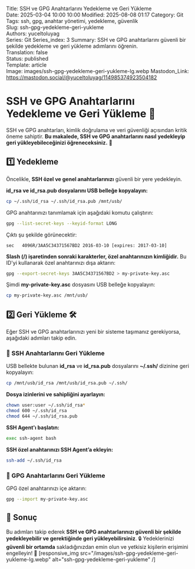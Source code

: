 Title: SSH ve GPG Anahtarlarını Yedekleme ve Geri Yükleme  
Date: 2025-03-04 10:00 10:00 
Modified: 2025-08-08 01:17
Category: Git  
Tags: ssh, gpg, anahtar yönetimi, yedekleme, güvenlik  
Slug: ssh-gpg-yedekleme-geri-yukleme  
Authors: yuceltoluyag  
Series: Git
Series_index: 3
Summary: SSH ve GPG anahtarlarını güvenli bir şekilde yedekleme ve geri yükleme adımlarını öğrenin.  
Translation: false  
Status: published  
Template: article  
Image: images/ssh-gpg-yedekleme-geri-yukleme-lg.webp
Mastodon_Link: https://mastodon.social/@yuceltoluyag/114985374923504182

# SSH ve GPG Anahtarlarını Yedekleme ve Geri Yükleme 🔑

SSH ve GPG anahtarları, kimlik doğrulama ve veri güvenliği açısından kritik öneme sahiptir. **Bu makalede, SSH ve GPG anahtarlarını nasıl yedekleyip geri yükleyebileceğinizi öğreneceksiniz.** 💾


## 1️⃣ Yedekleme

Öncelikle, **SSH özel ve genel anahtarlarınızı** güvenli bir yere yedekleyin.

**id_rsa ve id_rsa.pub dosyalarını USB belleğe kopyalayın:**

```bash
cp ~/.ssh/id_rsa ~/.ssh/id_rsa.pub /mnt/usb/
```

GPG anahtarınızı tanımlamak için aşağıdaki komutu çalıştırın:

```bash
gpg --list-secret-keys --keyid-format LONG
```

Çıktı şu şekilde görünecektir:

```plaintext
sec   4096R/3AA5C34371567BD2 2016-03-10 [expires: 2017-03-10]
```

**Slash (/) işaretinden sonraki karakterler, özel anahtarınızın kimliğidir.** Bu ID'yi kullanarak özel anahtarınızı dışa aktarın:

```bash
gpg --export-secret-keys 3AA5C34371567BD2 > my-private-key.asc
```

Şimdi **my-private-key.asc** dosyasını USB belleğe kopyalayın:

```bash
cp my-private-key.asc /mnt/usb/
```

## 2️⃣ Geri Yükleme 🛠️

Eğer SSH ve GPG anahtarlarınızı yeni bir sisteme taşımanız gerekiyorsa, aşağıdaki adımları takip edin.

### 🔹 SSH Anahtarlarını Geri Yükleme

USB bellekte bulunan **id_rsa** ve **id_rsa.pub** dosyalarını **~/.ssh/** dizinine geri kopyalayın:

```bash
cp /mnt/usb/id_rsa /mnt/usb/id_rsa.pub ~/.ssh/
```

**Dosya izinlerini ve sahipliğini ayarlayın:**

```bash
chown user:user ~/.ssh/id_rsa*
chmod 600 ~/.ssh/id_rsa
chmod 644 ~/.ssh/id_rsa.pub
```

**SSH Agent'ı başlatın:**

```bash
exec ssh-agent bash
```

**SSH özel anahtarınızı SSH Agent’a ekleyin:**

```bash
ssh-add ~/.ssh/id_rsa
```

### 🔹 GPG Anahtarlarını Geri Yükleme

GPG özel anahtarınızı içe aktarın:

```bash
gpg --import my-private-key.asc
```

## 🎯 Sonuç

Bu adımları takip ederek **SSH ve GPG anahtarlarınızı güvenli bir şekilde yedekleyebilir ve gerektiğinde geri yükleyebilirsiniz**. 🔒 Yedeklerinizi **güvenli bir ortamda** sakladığınızdan emin olun ve yetkisiz kişilerin erişimini engelleyin! 🚀
[responsive_img src="/images/ssh-gpg-yedekleme-geri-yukleme-lg.webp" alt="ssh-gpg-yedekleme-geri-yukleme" /]

